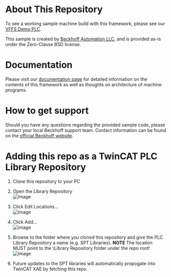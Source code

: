 # About This Repository

To see a working sample machine build with this framework, please see our [VFFS Demo PLC](https://github.com/Beckhoff-USA-Community/PackML_PLC_Example).

This sample is created by [Beckhoff Automation LLC](https://www.beckhoff.com/en-us/), and is provided as-is under the Zero-Clause BSD license.

# Documentation
Please visit our [documentation page](https://beckhoff-usa-community.github.io/SPT-Libraries/index.html) for detailed information on the contents of this framework as well as thoughts on architecture of machine programs.

# How to get support
Should you have any questions regarding the provided sample code, please contact your local Beckhoff support team. Contact information can be found on the [official Beckhoff website](https://www.beckhoff.com/en-us/support/).

# Adding this repo as a TwinCAT PLC Library Repository
1. Clone this repository to your PC

2. Open the Library Repository<br>
![image](https://user-images.githubusercontent.com/18381949/232176085-f3e0c4d4-55e7-43ea-8b0a-e522097ed7e2.png)<br>
3. Click Edit Locations...<br>
![image](https://user-images.githubusercontent.com/18381949/232176435-aff683b1-04ab-4db1-bed3-7efa4debf4ac.png)<br>
4. Click Add...<br>
![image](https://user-images.githubusercontent.com/18381949/232176556-f8cc91ee-77a9-45d5-8af9-192611669f2d.png)<br>
5. Browse to the folder where you cloned this repository and give the PLC Library Repository a name (e.g. SPT Libraries).  **NOTE** The location MUST point to the \Library Repository folder under the repo root!<br>
![image](https://user-images.githubusercontent.com/18381949/232176459-5c628467-8b3a-430a-b546-1e111d481e27.png)<br>
6. Future updates to the SPT libraries will automatically propogate into TwinCAT XAE by fetching this repo.
